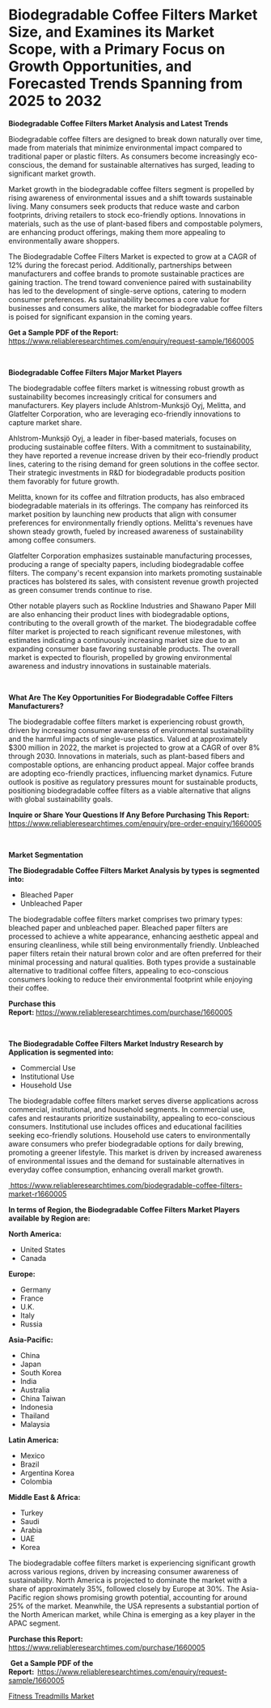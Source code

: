 <p><h1>Biodegradable Coffee Filters Market Size, and Examines its Market Scope, with a Primary Focus on Growth Opportunities, and Forecasted Trends Spanning from 2025 to 2032</h1></p><p><strong>Biodegradable Coffee Filters Market Analysis and Latest Trends</strong></p>
<p><p>Biodegradable coffee filters are designed to break down naturally over time, made from materials that minimize environmental impact compared to traditional paper or plastic filters. As consumers become increasingly eco-conscious, the demand for sustainable alternatives has surged, leading to significant market growth.</p><p>Market growth in the biodegradable coffee filters segment is propelled by rising awareness of environmental issues and a shift towards sustainable living. Many consumers seek products that reduce waste and carbon footprints, driving retailers to stock eco-friendly options. Innovations in materials, such as the use of plant-based fibers and compostable polymers, are enhancing product offerings, making them more appealing to environmentally aware shoppers.</p><p>The Biodegradable Coffee Filters Market is expected to grow at a CAGR of 12% during the forecast period. Additionally, partnerships between manufacturers and coffee brands to promote sustainable practices are gaining traction. The trend toward convenience paired with sustainability has led to the development of single-serve options, catering to modern consumer preferences. As sustainability becomes a core value for businesses and consumers alike, the market for biodegradable coffee filters is poised for significant expansion in the coming years.</p></p>
<p><strong>Get a Sample PDF of the Report:&nbsp;</strong> <a href="https://www.reliableresearchtimes.com/enquiry/request-sample/1660005?utm_campaign=2035&utm_medium=2&utm_source=Github&utm_content=ia&utm_term=08022025&utm_id=biodegradable-coffee-filters">https://www.reliableresearchtimes.com/enquiry/request-sample/1660005</a></p>
<p>&nbsp;</p>
<p><strong>Biodegradable Coffee Filters Major Market Players</strong></p>
<p><p>The biodegradable coffee filters market is witnessing robust growth as sustainability becomes increasingly critical for consumers and manufacturers. Key players include Ahlstrom-Munksjö Oyj, Melitta, and Glatfelter Corporation, who are leveraging eco-friendly innovations to capture market share.</p><p>Ahlstrom-Munksjö Oyj, a leader in fiber-based materials, focuses on producing sustainable coffee filters. With a commitment to sustainability, they have reported a revenue increase driven by their eco-friendly product lines, catering to the rising demand for green solutions in the coffee sector. Their strategic investments in R&D for biodegradable products position them favorably for future growth.</p><p>Melitta, known for its coffee and filtration products, has also embraced biodegradable materials in its offerings. The company has reinforced its market position by launching new products that align with consumer preferences for environmentally friendly options. Melitta's revenues have shown steady growth, fueled by increased awareness of sustainability among coffee consumers.</p><p>Glatfelter Corporation emphasizes sustainable manufacturing processes, producing a range of specialty papers, including biodegradable coffee filters. The company's recent expansion into markets promoting sustainable practices has bolstered its sales, with consistent revenue growth projected as green consumer trends continue to rise.</p><p>Other notable players such as Rockline Industries and Shawano Paper Mill are also enhancing their product lines with biodegradable options, contributing to the overall growth of the market. The biodegradable coffee filter market is projected to reach significant revenue milestones, with estimates indicating a continuously increasing market size due to an expanding consumer base favoring sustainable products. The overall market is expected to flourish, propelled by growing environmental awareness and industry innovations in sustainable materials.</p></p>
<p>&nbsp;</p>
<p><strong>What Are The Key Opportunities For Biodegradable Coffee Filters Manufacturers?</strong></p>
<p><p>The biodegradable coffee filters market is experiencing robust growth, driven by increasing consumer awareness of environmental sustainability and the harmful impacts of single-use plastics. Valued at approximately $300 million in 2022, the market is projected to grow at a CAGR of over 8% through 2030. Innovations in materials, such as plant-based fibers and compostable options, are enhancing product appeal. Major coffee brands are adopting eco-friendly practices, influencing market dynamics. Future outlook is positive as regulatory pressures mount for sustainable products, positioning biodegradable coffee filters as a viable alternative that aligns with global sustainability goals.</p></p>
<p><strong>Inquire or Share Your Questions If Any Before Purchasing This Report:</strong> <a href="https://www.reliableresearchtimes.com/enquiry/pre-order-enquiry/1660005?utm_campaign=2035&utm_medium=2&utm_source=Github&utm_content=ia&utm_term=08022025&utm_id=biodegradable-coffee-filters">https://www.reliableresearchtimes.com/enquiry/pre-order-enquiry/1660005</a></p>
<p>&nbsp;</p>
<p><strong>Market Segmentation</strong></p>
<p><strong>The Biodegradable Coffee Filters Market Analysis by types is segmented into:</strong></p>
<p><ul><li>Bleached Paper</li><li>Unbleached Paper</li></ul></p>
<p><p>The biodegradable coffee filters market comprises two primary types: bleached paper and unbleached paper. Bleached paper filters are processed to achieve a white appearance, enhancing aesthetic appeal and ensuring cleanliness, while still being environmentally friendly. Unbleached paper filters retain their natural brown color and are often preferred for their minimal processing and natural qualities. Both types provide a sustainable alternative to traditional coffee filters, appealing to eco-conscious consumers looking to reduce their environmental footprint while enjoying their coffee.</p></p>
<p><strong>Purchase this Report:&nbsp;</strong><a href="https://www.reliableresearchtimes.com/purchase/1660005?utm_campaign=2035&utm_medium=2&utm_source=Github&utm_content=ia&utm_term=08022025&utm_id=biodegradable-coffee-filters">https://www.reliableresearchtimes.com/purchase/1660005</a></p>
<p>&nbsp;</p>
<p><strong>The Biodegradable Coffee Filters Market Industry Research by Application is segmented into:</strong></p>
<p><ul><li>Commercial Use</li><li>Institutional Use</li><li>Household Use</li></ul></p>
<p><p>The biodegradable coffee filters market serves diverse applications across commercial, institutional, and household segments. In commercial use, cafes and restaurants prioritize sustainability, appealing to eco-conscious consumers. Institutional use includes offices and educational facilities seeking eco-friendly solutions. Household use caters to environmentally aware consumers who prefer biodegradable options for daily brewing, promoting a greener lifestyle. This market is driven by increased awareness of environmental issues and the demand for sustainable alternatives in everyday coffee consumption, enhancing overall market growth.</p></p>
<p><a href="https://www.reliableresearchtimes.com/biodegradable-coffee-filters-market-r1660005?utm_campaign=2035&utm_medium=2&utm_source=Github&utm_content=ia&utm_term=08022025&utm_id=biodegradable-coffee-filters">&nbsp;https://www.reliableresearchtimes.com/biodegradable-coffee-filters-market-r1660005</a></p>
<p><strong>In terms of Region, the Biodegradable Coffee Filters Market Players available by Region are:</strong></p>
<p>
    <p> <strong> North America: </strong>
        <ul>
            <li>United States</li>
            <li>Canada</li>
        </ul>
        </p> 
    <p> <strong> Europe: </strong>
        <ul>
            <li>Germany</li>
            <li>France</li>
            <li>U.K.</li>
            <li>Italy</li>
            <li>Russia</li>
        </ul>
        </p> 
    <p> <strong> Asia-Pacific: </strong>
        <ul>
            <li>China</li>
            <li>Japan</li>
            <li>South Korea</li>
            <li>India</li>
            <li>Australia</li>
            <li>China Taiwan</li>
            <li>Indonesia</li>
            <li>Thailand</li>
            <li>Malaysia</li>
        </ul>
        </p> 
    <p> <strong> Latin America: </strong>
        <ul>
            <li>Mexico</li>
            <li>Brazil</li>
            <li>Argentina Korea</li>
            <li>Colombia</li>
        </ul>
        </p> 
    <p> <strong> Middle East & Africa: </strong>
        <ul>
            <li>Turkey</li>
            <li>Saudi</li>
            <li>Arabia</li>
            <li>UAE</li>
            <li>Korea</li>
        </ul>
    </p>
    </p>
<p><p>The biodegradable coffee filters market is experiencing significant growth across various regions, driven by increasing consumer awareness of sustainability. North America is projected to dominate the market with a share of approximately 35%, followed closely by Europe at 30%. The Asia-Pacific region shows promising growth potential, accounting for around 25% of the market. Meanwhile, the USA represents a substantial portion of the North American market, while China is emerging as a key player in the APAC segment.</p></p>
<p><strong>Purchase this Report: </strong><a href="https://www.reliableresearchtimes.com/purchase/1660005?utm_campaign=2035&utm_medium=2&utm_source=Github&utm_content=ia&utm_term=08022025&utm_id=biodegradable-coffee-filters">https://www.reliableresearchtimes.com/purchase/1660005</a></p>
<p>&nbsp;<strong>Get a Sample PDF of the Report:&nbsp;&nbsp;</strong><a href="https://www.reliableresearchtimes.com/enquiry/request-sample/1660005?utm_campaign=2035&utm_medium=2&utm_source=Github&utm_content=ia&utm_term=08022025&utm_id=biodegradable-coffee-filters">https://www.reliableresearchtimes.com/enquiry/request-sample/1660005</a></p>
<p><strong></strong></p>
<p><p><a href="https://github.com/GenaGaines34/Market-Research-Report-List-1/blob/main/fitness-treadmills-market.md?utm_campaign=2035&utm_medium=2&utm_source=Github&utm_content=ia&utm_term=08022025&utm_id=biodegradable-coffee-filters">Fitness Treadmills Market</a></p></p>